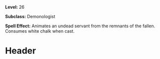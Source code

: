<!-- TITLE: Spell: Invoke Ghast -->
<!-- SUBTITLE:  -->

**Level:** 26

**Subclass:** Demonologist

**Spell Effect:** Animates an undead servant from the remnants of the fallen.  Consumes white chalk when cast.

# Header